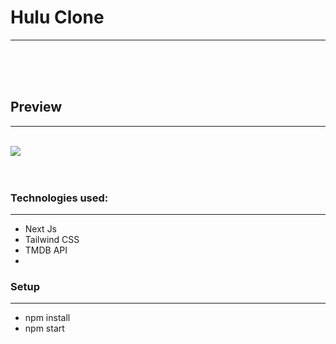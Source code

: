 <h1>Hulu Clone</h1>
<hr/>
<br/>
<br/>
<br/>
<h2>Preview</h3>
<hr/>
<br/>
<img src='../images/preview.png'>
<br/>
<br/>
<br/>
<h3>Technologies used: </h3>
<hr/>
<ul>
<li>Next Js</li>
<li>Tailwind CSS</li>
<li>TMDB API</li>
<li></li>
</ul>
<h3>Setup</h3>
<hr/>
<ul>
<li>npm install</li>
<li>npm start</li>
</ul>
